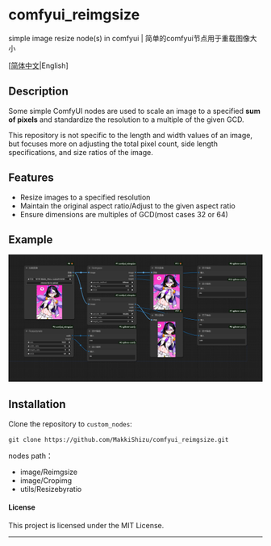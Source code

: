 # comfyui_reimgsize

simple image resize node(s) in comfyui | 简单的comfyui节点用于重载图像大小

[[简体中文](README_CN.md)|English]

## Description

Some simple ComfyUI nodes are used to scale an image to a specified **sum of pixels** and standardize the resolution to a multiple of the given GCD.

This repository is not specific to the length and width values of an image, but focuses more on adjusting the total pixel count, side length specifications, and size ratios of the image.

## Features

- Resize images to a specified resolution
- Maintain the original aspect ratio/Adjust to the given aspect ratio
- Ensure dimensions are multiples of GCD(most cases 32 or 64)

## Example

![image](./workflow/comfyui_reimgsize.png)

## Installation

Clone the repository to `custom_nodes`:

```
git clone https://github.com/MakkiShizu/comfyui_reimgsize.git
```

nodes path：

- image/Reimgsize
- image/Cropimg
- utils/Resizebyratio

#### License

This project is licensed under the MIT License.

<hr>

